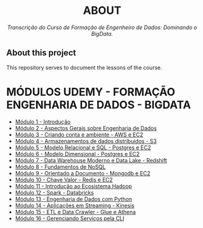 <!--
Sequencia de comandos Git para conectar ao repositório.

…or create a new repository on the command line
echo "# EngDados" >> README.md
git init
git add README.md
git commit -m "first commit"
git branch -M main
git remote add origin https://github.com/MariiMartins/EngenhariaDados.git
git push -u origin main

…or push an existing repository from the command line
git remote add origin https://github.com/MariiMartins/EngenhariaDados.git
git branch -M main
git push -u origin main
-->

<h1 align="center">ABOUT</h1>
<p align="center"><i>Transcrição do Curso de Formação de Engenheiro de Dados: Dominando o BigData.</i></p>

##  About this project

This repository serves to document the lessons of the course.

# MÓDULOS UDEMY - FORMAÇÃO ENGENHARIA DE DADOS - BIGDATA
 - [Módulo 1 - Introdução](https://github.com/MariiMartins/EngenhariaDados/tree/main/Udemy%20-%20Forma%C3%A7%C3%A3o/1%20-%20Introdu%C3%A7%C3%A3o)
 - [Módulo 2 - Aspectos Gerais sobre Engenharia de Dados](https://github.com/MariiMartins/EngenhariaDados/tree/main/Udemy%20-%20Forma%C3%A7%C3%A3o/2%20-%20Aspectos%20Gerais%20sobre%20Engenharia%20de%20Dados)
 - [Módulo 3 - Criando conta e ambiente - AWS e EC2](https://github.com/MariiMartins/EngenhariaDados/tree/main/Udemy%20-%20Forma%C3%A7%C3%A3o/3%20-%20Criando%20conta%20e%20ambiente%20no%20AWS)
 - [Módulo 4 - Armazenamentos de dados distribuidos - S3](https://github.com/MariiMartins/EngenhariaDados/tree/main/Udemy%20-%20Forma%C3%A7%C3%A3o/3%20-%20Criando%20conta%20e%20ambiente%20no%20AWS)
 - [Módulo 5 - Modelo Relacional e SQL - Postgres e EC2](https://github.com/MariiMartins/EngenhariaDados/tree/main/Udemy%20-%20Forma%C3%A7%C3%A3o/5%20-%20Modelo%20Relacional%20e%20SQL%20-%20Postgres%20e%20EC2)
  - [Módulo 6 - Modelo Dimensional - Postgres e EC2](https://github.com/MariiMartins/EngenhariaDados/tree/main/Udemy%20-%20Forma%C3%A7%C3%A3o/6%20-%20Modelo%20Dimensional%20-%20Postgres%20e%20EC2)
 - [Módulo 7 - Data Warehouse Moderno e Data Lake - Redshift](https://github.com/MariiMartins/EngenhariaDados/tree/main/Udemy%20-%20Forma%C3%A7%C3%A3o/7%20-%20Data%20Warehouse%20Moderno%20e%20Data%20Lake%20-%20Redshift)
 - [Módulo 8 - Fundamentos de NoSQL](https://github.com/MariiMartins/EngenhariaDados/tree/main/Udemy%20-%20Forma%C3%A7%C3%A3o/8%20-%20Fundamentos%20de%20NoSQL)
 - [Módulo 9 - Orientado a Documento - Mongodb e EC2](https://github.com/MariiMartins/EngenhariaDados/tree/main/Udemy%20-%20Forma%C3%A7%C3%A3o/9%20-%20Orientado%20a%20Documento%20-%20Mongodb%20e%20EC2)
  - [Módulo 10 - Chave Valor - Redis e EC2](https://github.com/MariiMartins/EngenhariaDados/tree/main/Udemy%20-%20Forma%C3%A7%C3%A3o/10%20-%20Chave%20Valor%20-%20Redis%20e%20EC2)
 - [Módulo 11 - Introdução ao Ecosistema Hadoop](https://github.com/MariiMartins/EngenhariaDados/tree/main/Udemy%20-%20Forma%C3%A7%C3%A3o/11%20-%20Introdu%C3%A7%C3%A3o%20ao%20Ecosistema%20Hadoop)
 - [Módulo 12 - Spark  - Databricks](https://github.com/MariiMartins/EngenhariaDados/tree/main/Udemy%20-%20Forma%C3%A7%C3%A3o/12%20-%20Spark%20%20-%20Databricks)
 - [Módulo 13 - Engenharia de Dados com Python](https://github.com/MariiMartins/EngenhariaDados/tree/main/Udemy%20-%20Forma%C3%A7%C3%A3o/13%20-%20Engenharia%20de%20Dados%20com%20Python)
 - [Módulo 14 - Aplicações em Streaming - Kinesis](https://github.com/MariiMartins/EngenhariaDados/tree/main/Udemy%20-%20Forma%C3%A7%C3%A3o/14%20-%20Aplica%C3%A7%C3%B5es%20em%20Streaming%20-%20Kinesis)
 - [Módulo 15 - ETL e Data Crawler - Glue e Athena](https://github.com/MariiMartins/EngenhariaDados/tree/main/Udemy%20-%20Forma%C3%A7%C3%A3o/15%20-%20ETL%20e%20Data%20Crawler%20-%20Glue%20e%20Athena)
 - [Módulo 16 - Gerenciando Serviços pela CLI](https://github.com/MariiMartins/EngenhariaDados/tree/main/Udemy%20-%20Forma%C3%A7%C3%A3o/16%20-%20Gerenciando%20Servi%C3%A7os%20pela%20CLI)

 
<!-- Para finalizar o nosso README podemos adicionar estatísticas sobre o repositório como Linguagem mais utilizada, Número de linguagens presentes, qualidade do código e muitas outras através da ferramenta oferecida pela Codacy. Não abordaremos aqui como cadastrar seu repositório e ter acesso a estas estatísticas já que no site deles já tem uma documentação completa sobre isto. Veja como fica: 

![added-statistics-to-structure](https://raw.githubusercontent.com/balta-io/blog/main/documentacao-com-github/images/added-statistics-to-structure.jpg)
-->
<!-- ### Technologies
<p display="inline-block">
  <img width="48" src="https://www.freeiconspng.com/uploads/c-logo-icon-18.png" alt="csharp-logo"/>
  <img width="48" src="https://upload.wikimedia.org/wikipedia/commons/d/d0/Blazor.png" alt="blazor-logo"/>
</p>
                                                                                                  
### Development Tools

<p display="inline-block">
  <img width="48" src="https://static.wikia.nocookie.net/logopedia/images/e/ec/Microsoft_Visual_Studio_2022.svg" alt="vs-logo"/>
  <img width="48" src="https://upload.wikimedia.org/wikipedia/commons/thumb/9/9a/Visual_Studio_Code_1.35_icon.svg/2048px-Visual_Studio_Code_1.35_icon.svg.png" alt="vscode-logo"/>
  <img width="48" src="https://resources.jetbrains.com/storage/products/rider/img/meta/rider_logo_300x300.png" alt="rider-logo"/>
</p>

## Running
dotnet run

## References
[About issues - GitHub Docs](https://docs.github.com/en/issues/tracking-your-work-with-issues/about-issues)

[About wikis - GitHub Docs](https://docs.github.com/en/communities/documenting-your-project-with-wikis/about-wikis)

[About discussions - GitHub Docs](https://docs.github.com/en/discussions/collaborating-with-your-community-using-discussions/about-discussions)

https://shields.io/category/analysis

 <p align="center" display="inline-block">
  <img src="https://img.shields.io/github/languages/top/Editora-Artigos/article-model" alt="top-language"/>
  <img src="https://img.shields.io/github/languages/count/Editora-Artigos/article-model.svg" alt="number-of-languages"/>
  <a href="https://www.codacy.com/gh/Editora-Artigos/article-model/dashboard?utm_source=github.com&amp;utm_medium=referral&amp;utm_content=Editora-Artigos/article-model&amp;utm_campaign=Badge_Grade"><img src="https://app.codacy.com/project/badge/Grade/a148a172d5b6471098a0f0166b08e542"/></a>
  <img alt="Repository size" src="https://img.shields.io/github/repo-size/Editora-Artigos/article-model.svg">
  <a href="https://github.com/Editora-Artigos/article-model/commits/master">
    <img alt="GitHub last commit" src="https://img.shields.io/github/last-commit/Editora-Artigos/article-model.svg">
  </a>

  <a href="https://github.com/Editora-Artigos/article-model">
    <img alt="Repository issues" src="https://img.shields.io/github/issues/Editora-Artigos/article-model.svg">
  </a>

  <img alt="GitHub" src="https://img.shields.io/github/license/Editora-Artigos/article-model.svg">
  </p>
</p>
-->
